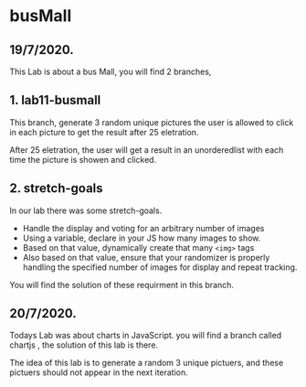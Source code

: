# busMall

## 19/7/2020.

This Lab is about a bus Mall, you will find 2 branches,

## 1. lab11-busmall

This branch, generate 3 random unique pictures the user is allowed to click in each picture to get the result after 25 eletration.

After 25 eletration, the user will get a result in an unorderedlist with each time the picture is showen and clicked.

## 2. stretch-goals

In our lab there was some stretch-goals.

- Handle the display and voting for an arbitrary number of images
- Using a variable, declare in your JS how many images to show.
- Based on that value, dynamically create that many `<img>` tags
- Also based on that value, ensure that your randomizer is properly handling the specified number of images for display and repeat tracking.

You will find the solution of these requirment in this branch.

## 20/7/2020.

Todays Lab was about charts in JavaScript.
you will find a branch called chartjs , the solution of this lab is there.

The idea of this lab is to generate a random 3 unique pictuers, and these pictuers should not appear in the next iteration.
